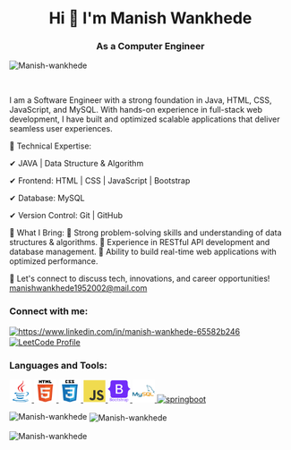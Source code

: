 
<h1 align="center">Hi 👋 I'm Manish Wankhede</h1>
<h3 align="center">As a Computer Engineer</h3>

<p align="left"> <img src="https://komarev.com/ghpvc/?username=Manish-wankhede&label=Profile%20views&color=0e75b6&style=flat" alt="Manish-wankhede" /> </p>

<p align="left"> <a href="https://twitter.com/" target="blank"><img src="https://img.shields.io/twitter/follow/?logo=twitter&style=for-the-badge" alt="" /></a> </p>


I am a Software Engineer with a strong foundation in Java, HTML, CSS, JavaScript, and MySQL. With hands-on experience in full-stack web development, I have built and optimized scalable applications that deliver seamless user experiences.

🔹 Technical Expertise:

✔ JAVA | Data Structure & Algorithm

✔ Frontend: HTML | CSS | JavaScript | Bootstrap

✔ Database: MySQL

✔ Version Control: Git | GitHub

🎯 What I Bring:
🔹 Strong problem-solving skills and understanding of data structures & algorithms.
🔹 Experience in RESTful API development and database management.
🔹 Ability to build real-time web applications with optimized performance.

📩 Let's connect to discuss tech, innovations, and career opportunities! manishwankhede1952002@mail.com

<h3 align="left">Connect with me:</h3>
<p align="left">
<a href="https://www.linkedin.com/in/manish-wankhede-65582b246/" target="blank"><img align="center" src="https://raw.githubusercontent.com/rahuldkjain/github-profile-readme-generator/master/src/images/icons/Social/linked-in-alt.svg" alt="https://www.linkedin.com/in/manish-wankhede-65582b246" height="30" width="40" /></a>
<a href="https://leetcode.com/ManishWankhede_123/" target="blank">
    <img align="center" src="https://upload.wikimedia.org/wikipedia/commons/1/19/LeetCode_logo_black.png" alt="LeetCode Profile" height="30" width="40" />
</a>
</p>

<h3 align="left">Languages and Tools:</h3>
<p align="left">
  <a href="https://www.java.com" target="_blank" rel="noreferrer">
    <img src="https://raw.githubusercontent.com/devicons/devicon/master/icons/java/java-original.svg" alt="java" width="40" height="40"/>
  </a>
  <a href="https://www.w3.org/html/" target="_blank" rel="noreferrer">
    <img src="https://raw.githubusercontent.com/devicons/devicon/master/icons/html5/html5-original-wordmark.svg" alt="html5" width="40" height="40"/>
  </a>
  <a href="https://www.w3schools.com/css/" target="_blank" rel="noreferrer">
    <img src="https://raw.githubusercontent.com/devicons/devicon/master/icons/css3/css3-original-wordmark.svg" alt="css3" width="40" height="40"/>
  </a>
  <a href="https://developer.mozilla.org/en-US/docs/Web/JavaScript" target="_blank" rel="noreferrer">
    <img src="https://raw.githubusercontent.com/devicons/devicon/master/icons/javascript/javascript-original.svg" alt="javascript" width="40" height="40"/>
  </a>
  <a href="https://getbootstrap.com" target="_blank" rel="noreferrer">
    <img src="https://raw.githubusercontent.com/devicons/devicon/master/icons/bootstrap/bootstrap-plain-wordmark.svg" alt="bootstrap" width="40" height="40"/>
  </a>
    <a href="https://www.mysql.com/" target="_blank" rel="noreferrer">
    <img src="https://raw.githubusercontent.com/devicons/devicon/master/icons/mysql/mysql-original-wordmark.svg" alt="mysql" width="40" height="40"/>
  </a>
     <a href="https://www.springboot.com/" target="_blank" rel="noreferrer">
    <img src="https://raw.githubusercontent.com/devicons/devicon/master/icons/springboot/springboot-original-wordmark.svg" alt="springboot" width="40" height="40"/>
  </a>
</p>


<p><img align="left" src="https://github-readme-stats.vercel.app/api/top-langs?username=Manish-wankhede&show_icons=true&locale=en&layout=compact" alt="Manish-wankhede" /></p>

<p>&nbsp;<img align="center" src="https://github-readme-stats.vercel.app/api?username=Manish-wankhede&show_icons=true&locale=en" alt="Manish-wankhede" /></p>

<p><img align="center" src="https://github-readme-streak-stats.herokuapp.com/?username=Manish-wankhede&show_icons=true&locale=en" alt="Manish-wankhede" /></p>

